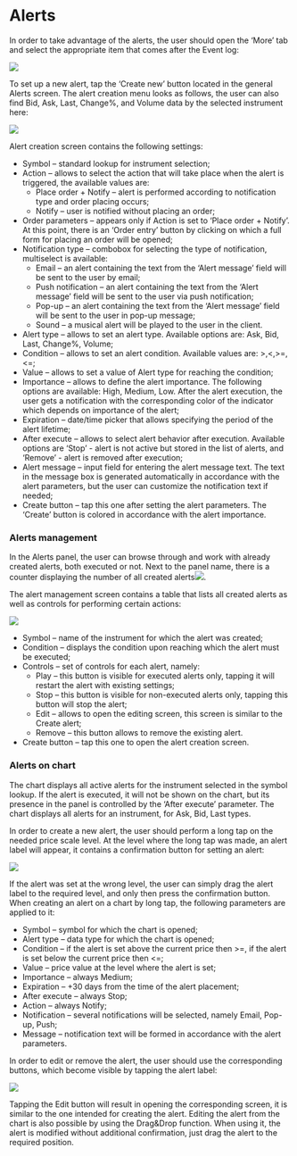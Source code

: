 # Alerts

In order to take advantage of the alerts, the user should open the ‘More’ tab and select the appropriate item that comes after the Event log:

![](../../../.gitbook/assets/5e5b071e-e933-4cee-bd80-0d20c1ea5d2c.jpg)

To set up a new alert, tap the ‘Create new’ button located in the general Alerts screen. The alert creation menu looks as follows, the user can also find Bid, Ask, Last, Change%, and Volume data by the selected instrument here:

![](../../../.gitbook/assets/1%20%2828%29.jpg)

Alert creation screen contains the following settings:

* Symbol – standard lookup for instrument selection;
* Action – allows to select the action that will take place when the alert is triggered, the available values are:
  * Place order + Notify – alert is performed according to notification type and order placing occurs;
  * Notify – user is notified without placing an order;
* Order parameters – appears only if Action is set to ‘Place order + Notify’. At this point, there is an ‘Order entry’ button by clicking on which a full form for placing an order will be opened;
* Notification type – combobox for selecting the type of notification, multiselect is available:
  * Email – an alert containing the text from the ‘Alert message’ field will be sent to the user by email;
  * Push notification – an alert containing the text from the ‘Alert message’ field will be sent to the user via push notification;
  * Pop-up – an alert containing the text from the ‘Alert message’ field will be sent to the user in pop-up message;
  * Sound – a musical alert will be played to the user in the client.
* Alert type – allows to set an alert type. Available options are: Ask, Bid, Last, Change%, Volume;
* Condition – allows to set an alert condition. Available values are: &gt;,&lt;,&gt;=,&lt;=;
* Value – allows to set a value of Alert type for reaching the condition;
* Importance – allows to define the alert importance. The following options are available: High, Medium, Low. After the alert execution, the user gets a notification with the corresponding color of the indicator which depends on importance of the alert;
* Expiration – date/time picker that allows specifying the period of the alert lifetime;
* After execute – allows to select alert behavior after execution. Available options are ‘Stop’ - alert is not active but stored in the list of alerts, and ‘Remove’ - alert is removed after execution;
* Alert message – input field for entering the alert message text. The text in the message box is generated automatically in accordance with the alert parameters, but the user can customize the notification text if needed;
* Create button – tap this one after setting the alert parameters. The ‘Create’ button is colored in accordance with the alert importance.

### Alerts management

In the Alerts panel, the user can browse through and work with already created alerts, both executed or not. Next to the panel name, there is a counter displaying the number of all created alerts![](https://lh6.googleusercontent.com/_tUCKKcKFOXE3BnXstoDu3qLcgRJTWZDgn5kdj9sjKGD6r7HE8xXg7bY9huyjdx8aemIwggDEqaW98HgL1_IbC3DguFzLnJig6e44mFhIgP-NwFQ6qXE6dHw3uZcrulWFGjRvm5D).

The alert management screen contains a table that lists all created alerts as well as controls for performing certain actions:

![](../../../.gitbook/assets/2%20%287%29.jpg)

* Symbol – name of the instrument for which the alert was created;
* Condition – displays the condition upon reaching which the alert must be executed;
* Controls – set of controls for each alert, namely:
  * Play – this button is visible for executed alerts only, tapping it will restart the alert with existing settings;
  * Stop – this button is visible for non-executed alerts only, tapping this button will stop the alert;
  * Edit – allows to open the editing screen, this screen is similar to the Create alert;
  * Remove – this button allows to remove the existing alert.
* Create button – tap this one to open the alert creation screen.

### Alerts on chart

The chart displays all active alerts for the instrument selected in the symbol lookup. If the alert is executed, it will not be shown on the chart, but its presence in the panel is controlled by the ‘After execute’ parameter. The chart displays all alerts for an instrument, for Ask, Bid, Last types. 

In order to create a new alert, the user should perform a long tap on the needed price scale level. At the level where the long tap was made, an alert label will appear, it contains a confirmation button for setting an alert:

![](../../../.gitbook/assets/image%20%2865%29.png)

If the alert was set at the wrong level, the user can simply drag the alert label to the required level, and only then press the confirmation button. When creating an alert on a chart by long tap, the following parameters are applied to it:

* Symbol – symbol for which the chart is opened;
* Alert type – data type for which the chart is opened;
* Condition – if the alert is set above the current price then &gt;=, if the alert is set below the current price then &lt;=;
* Value – price value at the level where the alert is set;
* Importance – always Medium;
* Expiration – +30 days from the time of the alert placement;
* After execute – always Stop;
* Action – always Notify;
* Notification – several notifications will be selected, namely Email, Pop-up, Push;
* Message – notification text will be formed in accordance with the alert parameters.

In order to edit or remove the alert, the user should use the corresponding buttons, which become visible by tapping the alert label:

![](../../../.gitbook/assets/image%20%2861%29.png)

Tapping the Edit button will result in opening the corresponding screen, it is similar to the one intended for creating the alert. Editing the alert from the chart is also possible by using the Drag&Drop function. When using it, the alert is modified without additional confirmation, just drag the alert to the required position.


